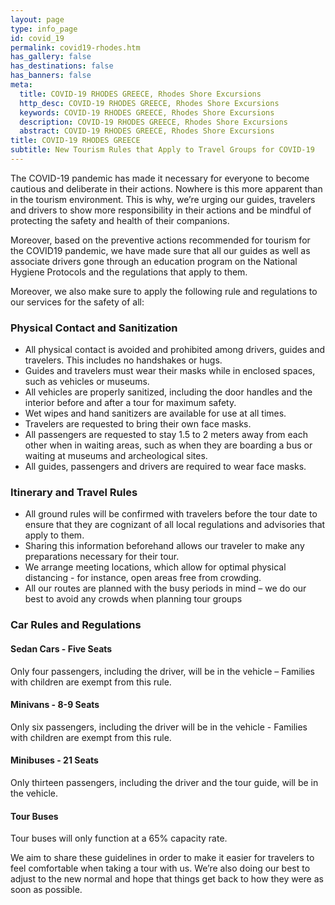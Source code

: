 ```yaml
---
layout: page
type: info_page
id: covid_19
permalink: covid19-rhodes.htm
has_gallery: false
has_destinations: false
has_banners: false
meta:
  title: COVID-19 RHODES GREECE, Rhodes Shore Excursions
  http_desc: COVID-19 RHODES GREECE, Rhodes Shore Excursions
  keywords: COVID-19 RHODES GREECE, Rhodes Shore Excursions
  description: COVID-19 RHODES GREECE, Rhodes Shore Excursions
  abstract: COVID-19 RHODES GREECE, Rhodes Shore Excursions
title: COVID-19 RHODES GREECE
subtitle: New Tourism Rules that Apply to Travel Groups for COVID-19
---
```

The COVID-19 pandemic has made it necessary for everyone to become cautious and deliberate in their actions. Nowhere is this more apparent than in the tourism environment. This is why, we’re urging our guides, travelers and drivers to show more responsibility in their actions and be mindful of protecting the safety and health of their companions.

Moreover, based on the preventive actions recommended for tourism for the COVID19 pandemic, we have made sure that all our guides as well as associate drivers gone through an education program on the National Hygiene Protocols and the regulations that apply to them.

Moreover, we also make sure to apply the following rule and regulations to our services for the safety of all:

### Physical Contact and Sanitization

- All physical contact is avoided and prohibited among drivers, guides and travelers. This includes no handshakes or hugs.
- Guides and travelers must wear their masks while in enclosed spaces, such as vehicles or museums.
- All vehicles are properly sanitized, including the door handles and the interior before and after a tour for maximum safety.
- Wet wipes and hand sanitizers are available for use at all times.
- Travelers are requested to bring their own face masks.
- All passengers are requested to stay 1.5 to 2 meters away from each other when in waiting areas, such as when they are boarding a bus or waiting at museums and archeological sites.
- All guides, passengers and drivers are required to wear face masks.

### Itinerary and Travel Rules

- All ground rules will be confirmed with travelers before the tour date to ensure that they are cognizant of all local regulations and advisories that apply to them.
- Sharing this information beforehand allows our traveler to make any preparations necessary for their tour.
- We arrange meeting locations, which allow for optimal physical distancing - for instance, open areas free from crowding.
- All our routes are planned with the busy periods in mind – we do our best to avoid any crowds when planning tour groups

### Car Rules and Regulations

#### Sedan Cars - Five Seats

Only four passengers, including the driver, will be in the vehicle – Families with children are exempt from this rule.

#### Minivans - 8-9 Seats

Only six passengers, including the driver will be in the vehicle - Families with children are exempt from this rule.

#### Minibuses - 21 Seats

Only thirteen passengers, including the driver and the tour guide, will be in the vehicle.

#### Tour Buses

Tour buses will only function at a 65% capacity rate.

We aim to share these guidelines in order to make it easier for travelers to feel comfortable when taking a tour with us. We’re also doing our best to adjust to the new normal and hope that things get back to how they were as soon as possible.